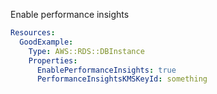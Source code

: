 
Enable performance insights

```yaml
Resources:
  GoodExample:
    Type: AWS::RDS::DBInstance
    Properties:
      EnablePerformanceInsights: true
      PerformanceInsightsKMSKeyId: something
```


